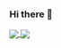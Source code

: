 ### Hi there 👋

<!--
**SOURAV-ROY/SOURAV-ROY** is a ✨ _special_ ✨ repository because its `README.md` (this file) appears on your GitHub profile.

Here are some ideas to get you started:

- 🔭 I’m currently working on ...
- 🌱 I’m currently learning ...
- 👯 I’m looking to collaborate on ...
- 🤔 I’m looking for help with ...
- 💬 Ask me about ...
- 📫 How to reach me: ...
- 😄 Pronouns: ...
- ⚡ Fun fact: ...
-->

<a href="https://github.com/SOURAV-ROY">
  <img align="center" src="https://github-readme-stats.anuraghazra1.vercel.app/api/top-langs/?username=SOURAV-ROY&layout=compact&theme=nightowl" />
</a>
<a href="https://github.com/SOURAV-ROY">
  <img align="center" src="https://github-readme-stats.vercel.app/api?username=SOURAV-ROY&show_icons=true&theme=blue-green" />
</a>
